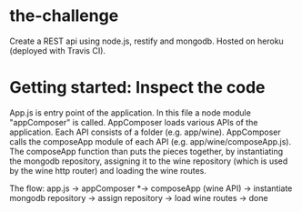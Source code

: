 # the-challenge
Create a REST api using node.js, restify and mongodb. Hosted on heroku (deployed with Travis CI).

# Getting started: Inspect the code 
App.js is entry point of the application. In this file a node module "appComposer" is called.
AppComposer loads various APIs of the application. Each API consists of a folder (e.g. app/wine). AppComposer calls the composeApp module of each API (e.g. app/wine/composeApp.js).
The composeApp function than puts the pieces together, by instantiating the mongodb repository, assigning it to the wine repository (which is used by the wine http router) and loading the wine routes.     

The flow:
app.js -> appComposer *-> composeApp (wine API) -> instantiate mongodb repository -> assign repository -> load wine routes -> done








